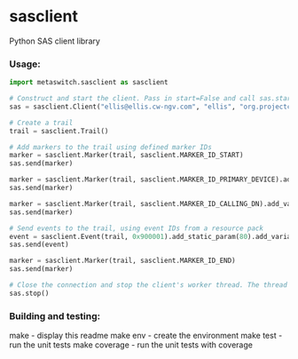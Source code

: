 # sasclient
Python SAS client library

### Usage:

```python
import metaswitch.sasclient as sasclient

# Construct and start the client. Pass in start=False and call sas.start() to start manually
sas = sasclient.Client("ellis@ellis.cw-ngv.com", "ellis", "org.projectclearwater.20151201", "sas.cw-ngv.com")

# Create a trail
trail = sasclient.Trail()

# Add markers to the trail using defined marker IDs
marker = sasclient.Marker(trail, sasclient.MARKER_ID_START)
sas.send(marker)

marker = sasclient.Marker(trail, sasclient.MARKER_ID_PRIMARY_DEVICE).add_variable_param("012345678")
sas.send(marker)

marker = sasclient.Marker(trail, sasclient.MARKER_ID_CALLING_DN).add_variable_param("012345678")
sas.send(marker)

# Send events to the trail, using event IDs from a resource pack
event = sasclient.Event(trail, 0x900001).add_static_param(80).add_variable_params(["an.example.host", "POST"])
sas.send(event)

marker = sasclient.Marker(trail, sasclient.MARKER_ID_END)
sas.send(marker)

# Close the connection and stop the client's worker thread. The thread is a daemon, so this is optional.
sas.stop()
```

### Building and testing:

make - display this readme
make env - create the environment
make test - run the unit tests
make coverage - run the unit tests with coverage

